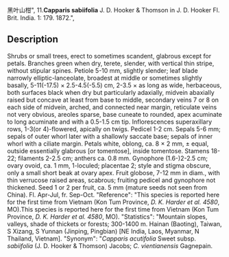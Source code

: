黑叶山柑",
11.**Capparis sabiifolia** J. D. Hooker & Thomson in J. D. Hooker Fl. Brit. India. 1: 179. 1872.",

## Description
Shrubs or small trees, erect to sometimes scandent, glabrous except for petals. Branches green when dry, terete, slender, with vertical thin stripe, without stipular spines. Petiole 5-10 mm, slightly slender; leaf blade narrowly elliptic-lanceolate, broadest at middle or sometimes slightly basally, 5-11(-17.5) × 2.5-4.5(-5.5) cm, 2-3.5 × as long as wide, herbaceous, both surfaces black when dry but particularly adaxially, midvein abaxially raised but concave at least from base to middle, secondary veins 7 or 8 on each side of midvein, arched, and connected near margin, reticulate veins not very obvious, areoles sparse, base cuneate to rounded, apex acuminate to long acuminate and with a 0.5-1.5 cm tip. Inflorescences superaxillary rows, 1-3(or 4)-flowered, apically on twigs. Pedicel 1-2 cm. Sepals 5-6 mm; sepals of outer whorl later with a shallowly saccate base; sepals of inner whorl with a ciliate margin. Petals white, oblong, ca. 8 × 2 mm, ± equal, outside essentially glabrous [or tomentose], inside tomentose. Stamens 18-22; filaments 2-2.5 cm; anthers ca. 0.8 mm. Gynophore (1.6-)2-2.5 cm; ovary ovoid, ca. 1 mm, 1-loculed; placentae 2; style and stigma obscure, only a small short beak at ovary apex. Fruit globose, 7-12 mm in diam., with thin verrucose raised areas, scabrous; fruiting pedicel and gynophore not thickened. Seed 1 or 2 per fruit, ca. 5 mm (mature seeds not seen from China). Fl. Apr-Jul, fr. Sep-Oct.
  "Reference": "This species is reported here for the first time from Vietnam (Kon Tum Province, *D. K. Harder et al. 4580*, MO).This species is reported here for the first time from Vietnam (Kon Tum Province, *D. K. Harder et al. 4580*, MO).
  "Statistics": "Mountain slopes, valleys, shade of thickets or forests; 300-1400 m. Hainan (Baoting), Taiwan, S Xizang, S Yunnan (Jinping, Pingbian) [NE India, Laos, Myanmar, N Thailand, Vietnam].
  "Synonym": "*Capparis acutifolia* Sweet subsp. *sabiifolia* (J. D. Hooker &amp; Thomson) Jacobs; *C. vientianensis* Gagnepain.
